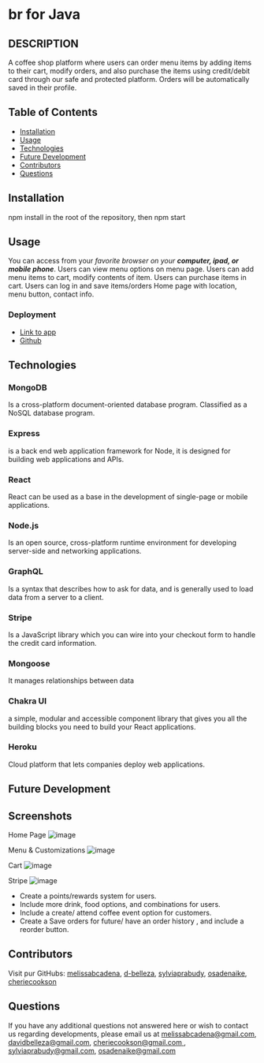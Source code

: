 # br for Java

## DESCRIPTION

A coffee shop platform where users can order menu items by adding items to their cart, modify orders, and also purchase the items using credit/debit card through our safe and protected platform. Orders will be automatically saved in their profile.

## Table of Contents
* [Installation](#installation)
* [Usage](#usage)
* [Technologies](#technologies)
* [Future Development](#Future)
* [Contributors](#contributors)
* [Questions](#questions) 
   
## Installation
npm install in the root of the repository, then npm start

## Usage  
You can access from your _favorite browser on your **computer, ipad, or mobile phone**_.
Users can view menu options on menu page.
Users can add menu items to cart, modify contents of item.
Users can purchase items in cart.
Users can log in and save items/orders
Home page with location, menu button, contact info.

### Deployment

* [Link to app]( https://br-for-java.herokuapp.com/menu)
* [Github](https://github.com/melissabcadena/project-three)

## Technologies

### MongoDB
Is a cross-platform document-oriented database program. Classified as a NoSQL database program.
### Express
is a back end web application framework for Node, it is designed for building web applications and APIs.
### React
React can be used as a base in the development of single-page or mobile applications.
### Node.js
Is an open source, cross-platform runtime environment for developing server-side and networking applications.
### GraphQL
Is a syntax that describes how to ask for data, and is generally used to load data from a server to a client.
### Stripe
Is a JavaScript library which you can wire into your checkout form to handle the credit card information.
### Mongoose
It manages relationships between data
### Chakra UI
a simple, modular and accessible component library that gives you all the building blocks you need to build your React applications.
### Heroku
Cloud platform that lets companies deploy web applications.

## Future Development

## Screenshots

Home Page
![image](https://user-images.githubusercontent.com/65319429/97827461-ffa47f80-1c89-11eb-9ecd-733ef039cc49.png)

Menu & Customizations
![image](https://user-images.githubusercontent.com/65319429/97827621-717cc900-1c8a-11eb-8303-ee4826523404.png)

Cart
![image](https://user-images.githubusercontent.com/65319429/97827667-8b1e1080-1c8a-11eb-954f-3c827159eef0.png)

Stripe
![image](https://user-images.githubusercontent.com/65319429/97827772-d6d0ba00-1c8a-11eb-9103-192ae9b77ae0.png)

 * Create a points/rewards system for users.
 * Include more drink, food options, and combinations for users.
 * Include a create/ attend coffee event option for customers.
 * Create a Save orders for future/ have an order history , and include a  reorder button.

## Contributors

Visit pur GitHubs: 
[melissabcadena](https://github.com/melissabcadena), 
[d-belleza](https://github.com/d-belleza),
[sylviaprabudy](https://github.com/sylviaprabudy),
[osadenaike](https://github.com/osadenaike),
[cheriecookson](https://github.com/cheriecookson)

## Questions

If you have any additional questions not answered here or wish to contact us regarding developments, please email us at 
[melissabcadena@gmail.com](mailto:melissabcadena@gmail.com),
[davidbelleza@gmail.com](mailto:davidbelleza@gmail.com),
[cheriecookson@gmail.com ](mailto:cheriecookson@gmail.com ),
[sylviaprabudy@gmail.com](mailto:sylviaprabudy@gmail.com),
[osadenaike@gmail.com](mailto:osadenaike@gmail.com)
